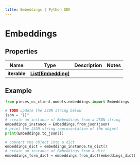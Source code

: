```yaml
---
title: Embeddings | Python SDK
---
```


# Embeddings


## Properties

Name | Type | Description | Notes
------------ | ------------- | ------------- | -------------
**iterable** | [**List[Embedding]**](Embedding) |  | 

## Example

```python
from pieces_os_client.models.embeddings import Embeddings

# TODO update the JSON string below
json = "{}"
# create an instance of Embeddings from a JSON string
embeddings_instance = Embeddings.from_json(json)
# print the JSON string representation of the object
print(Embeddings.to_json())

# convert the object into a dict
embeddings_dict = embeddings_instance.to_dict()
# create an instance of Embeddings from a dict
embeddings_form_dict = embeddings.from_dict(embeddings_dict)
```



